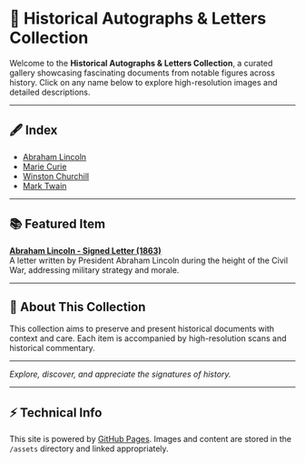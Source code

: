 # 📜 Historical Autographs & Letters Collection

Welcome to the **Historical Autographs & Letters Collection**, a curated gallery showcasing fascinating documents from notable figures across history. Click on any name below to explore high-resolution images and detailed descriptions.

---

## 🖋️ Index

- [Abraham Lincoln](lincoln.md)
- [Marie Curie](curie.md)
- [Winston Churchill](churchill.md)
- [Mark Twain](twain.md)

---

## 📚 Featured Item

**[Abraham Lincoln - Signed Letter (1863)](lincoln.md)**  
A letter written by President Abraham Lincoln during the height of the Civil War, addressing military strategy and morale.

---

## 🔎 About This Collection

This collection aims to preserve and present historical documents with context and care. Each item is accompanied by high-resolution scans and historical commentary.

---

*Explore, discover, and appreciate the signatures of history.*

---

## ⚡ Technical Info

This site is powered by [GitHub Pages](https://pages.github.com/). Images and content are stored in the `/assets` directory and linked appropriately.
